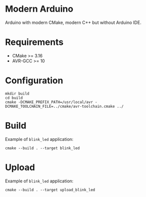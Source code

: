# Modern Arduino
Arduino with modern CMake, modern C++ but without Arduino IDE.

# Requirements
 * CMake >= 3.16
 * AVR-GCC >= 10

# Configuration
```
mkdir build
cd build
cmake -DCMAKE_PREFIX_PATH=/usr/local/avr -DCMAKE_TOOLCHAIN_FILE=../cmake/avr-toolchain.cmake ../
```

# Build
Example of `blink_led` application:
```
cmake --build . --target blink_led
```

# Upload
Example of `blink_led` application:
```
cmake --build . --target upload_blink_led
```
